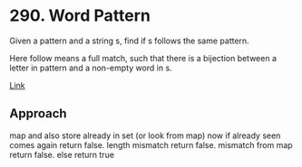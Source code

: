 # 290. Word Pattern

Given a pattern and a string s, find if s follows the same pattern.

Here follow means a full match, such that there is a bijection between a letter in pattern and a non-empty word in s.

[Link](https://leetcode.com/problems/word-pattern/description/)

## Approach

map and also store already in set (or look from map) now if already seen comes again return false. length mismatch return false. mismatch from map return false. else return true